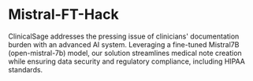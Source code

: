 # Mistral-FT-Hack
ClinicalSage addresses the pressing issue of clinicians' documentation burden with an advanced AI system. Leveraging a fine-tuned Mistral7B (open-mistral-7b) model, our solution streamlines medical note creation while ensuring data security and regulatory compliance, including HIPAA standards.
